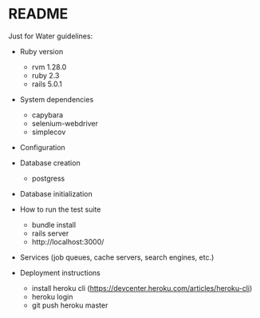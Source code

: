# README

Just for Water guidelines:

* Ruby version
  * rvm 1.28.0
  * ruby 2.3
  * rails 5.0.1

* System dependencies
  * capybara
  * selenium-webdriver
  * simplecov

* Configuration
  
* Database creation
  * postgress 

* Database initialization

* How to run the test suite
  * bundle install
  * rails server
  * http://localhost:3000/

* Services (job queues, cache servers, search engines, etc.)

* Deployment instructions
  * install heroku cli (https://devcenter.heroku.com/articles/heroku-cli)
  * heroku login 
  * git push heroku master
